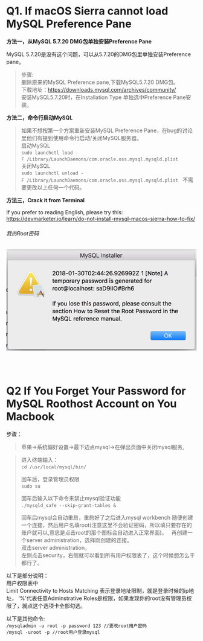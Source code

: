 # Q1. If macOS Sierra cannot load MySQL Preference Pane

**方法一，从MySQL 5.7.20 DMG包单独安装Preference Pane**

MySQL 5.7.20是没有这个问题，可以从5.7.20的DMG包里单独安装Preference pane。  

> 步骤:  
删除原来的MySQL Preference pane,下载MySQL5.7.20 DMG包。  
下载地址：https://downloads.mysql.com/archives/community/  
安装MySQL5.7.20时，在Installation Type 单独选中Preference Pane安装。

**方法二，命令行启动MySQL**  

>如果不想按第一个方案重新安装MySQL Preference Pane，在bug的讨论里他们有提到使用命令行启动/关闭MySQL服务器。  
启动MySQL  
``sudo launchctl load -F /Library/LaunchDaemons/com.oracle.oss.mysql.mysqld.plist``  
关闭MySQL  
``sudo launchctl unload -F /Library/LaunchDaemons/com.oracle.oss.mysql.mysqld.plist``  
不需要更改以上任何一个代码。

**方法三，Crack it from Terminal**  

If you prefer to reading English, please try this:  
https://devmarketer.io/learn/do-not-install-mysql-macos-sierra-how-to-fix/  

###### 我的Root密码  

![Click Here](https://raw.githubusercontent.com/jiansfoggy/CODE-SHOW/master/MySQL/mysqlpw.png)  

<br>



<br>

# Q2 If You Forget Your Password for MySQL Roothost Account on You Macbook  

步骤：  
> 苹果->系统偏好设置->最下边点mysql->在弹出页面中关闭mysql服务,  

> 进入终端输入：  
``cd /usr/local/mysql/bin/``  
>
> 回车后，登录管理员权限  
``sudo su``  
>
> 回车后输入以下命令来禁止mysql验证功能  
``./mysqld_safe --skip-grant-tables &``  
>
> 回车后mysql会自动重启，重启好了之后进入mysql workbench 随便创建一个连接，然后用户名填root(注意这里不会验证密码，所以填只要存在的账户就可以,意思是点击root的那个图标会自动进入正常界面)。  
> 再创建一个server administration，选择刚创建的连接。  
> 双击server administration，  
> 左侧点击security，右侧就可以看到所有用户权限表了，这个时候想怎么干都行了。 

以下是部分说明：  
用户权限表中  
Limit Connectivity to Hosts Matching 表示登录地址限制，就是登录时候的ip地址，
‘%'代表任意Adminstrative Roles是权限，如果发现你的root没有管理员权限了，就点这个选项卡全部勾选。  

以下是其他命令:  
``/mysqladmin -u root -p password 123 //更改root用户密码``  
``/mysql -uroot -p //root用户登录mysql``

